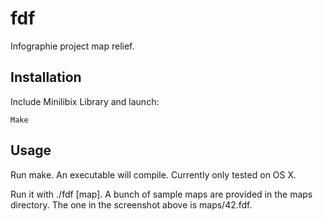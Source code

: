 # fdf
Infographie project map relief.

Installation
---
Include Minilibix Library and launch:

    Make

Usage
---
Run make. An executable will compile. Currently only tested on OS X.

Run it with ./fdf [map]. A bunch of sample maps are provided in the maps directory. The one in the screenshot above is maps/42.fdf.
